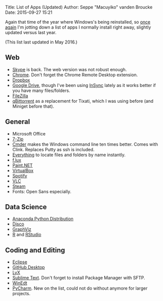 Title: List of Apps (Updated)
Author: Seppe "Macuyiko" vanden Broucke
Date: 2015-09-27 15:21

Again that time of the year where Windows's being reinstalled, so [once again](|filename|/2014/2014_11_list-of-apps-windows.md) I'm jotting down a list of apps I normally install right away, slightly updated versus last year.

(This list last updated in May 2016.)

## Web ##

- [Skype](https://www.skype.com/en/) is back. The web version was not robust enough.
- [Chrome](http://www.google.com/chrome/). Don't forget the Chrome Remote Desktop extension.
- [Dropbox](http://www.dropbox.com/)
- [Google Drive](http://www.google.com/drive), though I've been using [InSync](https://www.insynchq.com/) lately as it works better if you have many files/folders.
- [FileZilla](https://filezilla-project.org/download.php?type=client)
- [qBittorrent](http://www.qbittorrent.org/) as a replacement for Tixati, which I was using before (and Miniget before that).

## General ##

- Microsoft Office
- [7-Zip](http://www.7-zip.org/)
- [Cmder](http://cmder.net/) makes the Windows command line ten times better. Comes with Clink. Replaces Putty as ssh is included.
- [Everything](http://www.voidtools.com/) to locate files and folders by name instantly.
- [f.lux](https://justgetflux.com/)
- [Paint.NET](http://www.getpaint.net/)
- [VirtualBox](https://www.virtualbox.org/)
- [Spotify](https://www.spotify.com)
- [VLC](http://www.videolan.org/vlc/index.html)
- [Steam](http://store.steampowered.com/)
- Fonts: Open Sans especially.

## Data Science ##

- [Anaconda Python Distribution](https://store.continuum.io/cshop/anaconda/)
- [Disco](http://fluxicon.com/disco/)
- [GraphViz](http://www.graphviz.org/)
- [R](http://cran.r-project.org/) and [RStudio](http://www.rstudio.com/)

## Coding and Editing ##

- [Eclipse](https://eclipse.org/downloads/)
- [GitHub Desktop](https://desktop.github.com/)
- [LyX](http://www.lyx.org/)
- [Sublime Text](http://www.sublimetext.com/3). Don't forget to install Package Manager with SFTP.
- [WinEdt](http://www.winedt.com/)
- [PyCharm](https://www.jetbrains.com/pycharm/). New on the list, could not do without anymore for larger projects.


